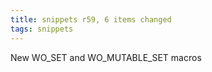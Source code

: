 ```yaml
---
title: snippets r59, 6 items changed
tags: snippets
---
```


New WO\_SET and WO\_MUTABLE\_SET macros
